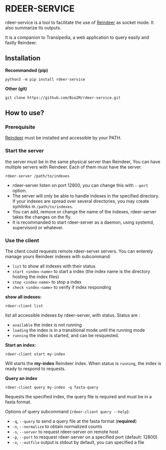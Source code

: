 # RDEER-SERVICE


rdeer-service is a tool to facilitate the use of [Reindeer](https://github.com/kamimrcht/REINDEER) as socket mode.
It also summarize its outputs.

It is a companion to Transipedia, a web application to query easily and fastly Reindeer.

## Installation

**Recommanded (pip)**


```
python3 -m pip install rdeer-service
```

**Other (git)**

```
git clone https://github.com/Bio2M/rdeer-service.git
```


## How to use?

### Prerequisite

[Reindeer](https://github.com/kamimrcht/REINDEER) must be installed and accessible by your PATH.

### Start the server

the server must be in the same physical server than Reindeer, You can have multiple servers with Reindeer.  Each of them must have the server.

```
rdeer-server /path/to/indexes
```

* rdeer-server listen on port 12800, you can change this with `--port` option.
* The server will only be able to handle indexes in the specified directory. If your indexes are spread over several directories, you may create symlinks in `/path/to/indexes`.
* You can add, remove or change the name of the indexes, rdeer-server takes the changes on the fly.
* It is recommanded to start rdeer-server as a daemon, using systemd, supervisord or whatever.



### Use the client

The client could requests remote rdeer-server servers. You can enterely manage yours Reindeer indexes with subcommand:

* ``list`` to show all indexes with their status
* ``start <index-name>`` to start a index (the index name is the directory hosting the index files)
* `stop <index-name>` to stop a index
* `check <index-name>` to verify if index responding

**show all indexes:**

```
rdeer-client list
```

list all accessible indexes by rdeer-server, with status. Status are : 

* `available` the index is not running
* `loading` the index is in a transitional mode until the running mode
* `running` the index is started, and can be resquested.

**Start an index:**

```
rdeer-client start my-index
```

Will starts the **my-index** Reindeer index. When status is `running`, the index is ready to respond to requests.

**Query an index**

```
rdeer-client query my-index -q fasta-query
```

Requests the specified index, the query file is required and must be in a fasta format.

Options of query subcommand (`rdeer-client query --help`):

* `-q`, `--query` to send a query file at the fasta format (**required**)
* `-n`, `--normalize` to obtain normalized counts
* `-s`, `--server` to request rdeer-server on remote host
* `-p`, `--port` to resquest rdeer-server on a specified port (default: 12800)
* `-o`, `--outfile` output is stdout by default, you can specified a file


